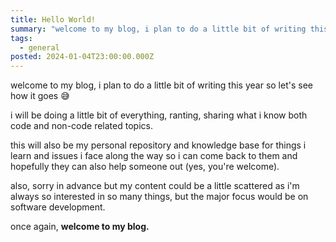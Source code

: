 ```yaml
---
title: Hello World!
summary: "welcome to my blog, i plan to do a little bit of writing this year so let's see how it goes \U0001F605\n"
tags:
  - general
posted: 2024-01-04T23:00:00.000Z
---
```


welcome to my blog, i plan to do a little bit of writing this year so let's see how it goes 😅

i will be doing a little bit of everything, ranting, sharing what i know both code and non-code related topics.

this will also be my personal repository and knowledge base for things i learn and issues i face along the way so i can come back to them and hopefully they can also help someone out (yes, you're welcome).

also, sorry in advance but my content could be a little scattered as i'm always so interested in so many things, but the major focus would be on software development.

once again, **welcome to my blog.**
